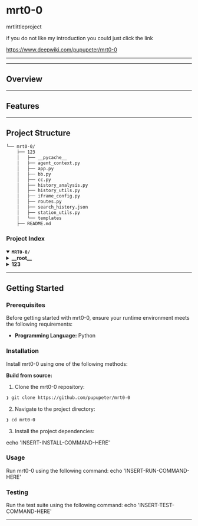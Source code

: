 # mrt0-0
mrtlittleproject

if you do not like my introduction you could just click the link 

https://www.deepwiki.com/pupupeter/mrt0-0


-----------------------------------------------------------------------------------------



---

##  Overview


---

##  Features


---

##  Project Structure

```sh
└── mrt0-0/
    ├── 123
    │   ├── __pycache__
    │   ├── agent_context.py
    │   ├── app.py
    │   ├── bb.py
    │   ├── cc.py
    │   ├── history_analysis.py
    │   ├── history_utils.py
    │   ├── iframe_config.py
    │   ├── routes.py
    │   ├── search_history.json
    │   ├── station_utils.py
    │   └── templates
    ├── README.md
```


###  Project Index
<details open>
	<summary><b><code>MRT0-0/</code></b></summary>
	<details> <!-- __root__ Submodule -->
		<summary><b>__root__</b></summary>
		<blockquote>
			<table>
			<tr>
				<td><b><a href='https://github.com/pupupeter/mrt0-0/blob/master/mcp.py'>mcp.py</a></b></td>
				<td><code>❯ REPLACE-ME</code></td>
			</tr>
			</table>
		</blockquote>
	</details>
	<details> <!-- 123 Submodule -->
		<summary><b>123</b></summary>
		<blockquote>
			<table>
			<tr>
				<td><b><a href='https://github.com/pupupeter/mrt0-0/blob/master/123/search_history.json'>search_history.json</a></b></td>
				<td><code>❯ REPLACE-ME</code></td>
			</tr>
			<tr>
				<td><b><a href='https://github.com/pupupeter/mrt0-0/blob/master/123/station_utils.py'>station_utils.py</a></b></td>
				<td><code>❯ REPLACE-ME</code></td>
			</tr>
			<tr>
				<td><b><a href='https://github.com/pupupeter/mrt0-0/blob/master/123/history_utils.py'>history_utils.py</a></b></td>
				<td><code>❯ REPLACE-ME</code></td>
			</tr>
			<tr>
				<td><b><a href='https://github.com/pupupeter/mrt0-0/blob/master/123/history_analysis.py'>history_analysis.py</a></b></td>
				<td><code>❯ REPLACE-ME</code></td>
			</tr>
			<tr>
				<td><b><a href='https://github.com/pupupeter/mrt0-0/blob/master/123/cc.py'>cc.py</a></b></td>
				<td><code>❯ REPLACE-ME</code></td>
			</tr>
			<tr>
				<td><b><a href='https://github.com/pupupeter/mrt0-0/blob/master/123/bb.py'>bb.py</a></b></td>
				<td><code>❯ REPLACE-ME</code></td>
			</tr>
			<tr>
				<td><b><a href='https://github.com/pupupeter/mrt0-0/blob/master/123/app.py'>app.py</a></b></td>
				<td><code>❯ REPLACE-ME</code></td>
			</tr>
			<tr>
				<td><b><a href='https://github.com/pupupeter/mrt0-0/blob/master/123/agent_context.py'>agent_context.py</a></b></td>
				<td><code>❯ REPLACE-ME</code></td>
			</tr>
			<tr>
				<td><b><a href='https://github.com/pupupeter/mrt0-0/blob/master/123/iframe_config.py'>iframe_config.py</a></b></td>
				<td><code>❯ REPLACE-ME</code></td>
			</tr>
			<tr>
				<td><b><a href='https://github.com/pupupeter/mrt0-0/blob/master/123/routes.py'>routes.py</a></b></td>
				<td><code>❯ REPLACE-ME</code></td>
			</tr>
			</table>
			<details>
				<summary><b>templates</b></summary>
				<blockquote>
					<table>
					<tr>
						<td><b><a href='https://github.com/pupupeter/mrt0-0/blob/master/123/templates/2.html'>2.html</a></b></td>
						<td><code>❯ REPLACE-ME</code></td>
					</tr>
					<tr>
						<td><b><a href='https://github.com/pupupeter/mrt0-0/blob/master/123/templates/3.html'>3.html</a></b></td>
						<td><code>❯ REPLACE-ME</code></td>
					</tr>
					</table>
				</blockquote>
			</details>
		</blockquote>
	</details>
</details>

---
##  Getting Started

###  Prerequisites

Before getting started with mrt0-0, ensure your runtime environment meets the following requirements:

- **Programming Language:** Python


###  Installation

Install mrt0-0 using one of the following methods:

**Build from source:**

1. Clone the mrt0-0 repository:
```sh
❯ git clone https://github.com/pupupeter/mrt0-0
```

2. Navigate to the project directory:
```sh
❯ cd mrt0-0
```

3. Install the project dependencies:

echo 'INSERT-INSTALL-COMMAND-HERE'



###  Usage
Run mrt0-0 using the following command:
echo 'INSERT-RUN-COMMAND-HERE'

###  Testing
Run the test suite using the following command:
echo 'INSERT-TEST-COMMAND-HERE'

---
